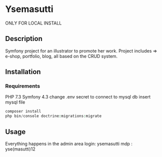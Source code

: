 # Ysemasutti

ONLY FOR LOCAL INSTALL

## Description

Symfony project for an illustrator to promote her work.
Project includes => e-shop, portfolio, blog, all based on the CRUD system.

## Installation
### Requirements
PHP 7.3
Symfony 4.3
change .env secret to connect to mysql db
insert mysql file

```php
composer install
php bin/console doctrine:migrations:migrate
```

## Usage
Everything happens in the admin area
login: ysemasutti
mdp : yse(masutti)12
